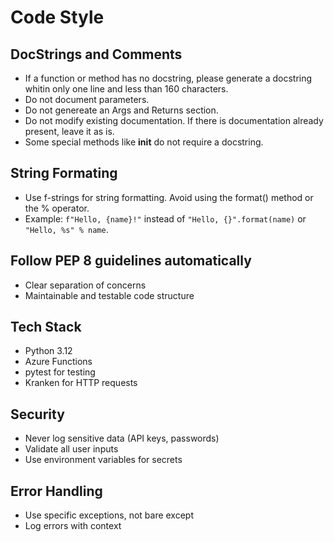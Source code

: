 Code Style
==========

DocStrings and Comments
-----------------------
- If a function or method has no docstring, please generate a docstring whitin only one line and less than 160 characters.
- Do not document parameters.
- Do not genereate an Args and Returns section.
- Do not modify existing documentation. If there is documentation already present, leave it as is.
- Some special methods like __init__ do not require a docstring.

String Formating
----------------
- Use f-strings for string formatting. Avoid using the format() method or the % operator.
- Example: `f"Hello, {name}!"` instead of `"Hello, {}".format(name)` or `"Hello, %s" % name`.

Follow PEP 8 guidelines automatically
-------------------------------------
- Clear separation of concerns
- Maintainable and testable code structure

Tech Stack
----------------
- Python 3.12
- Azure Functions
- pytest for testing
- Kranken for HTTP requests

Security
----------------
- Never log sensitive data (API keys, passwords)
- Validate all user inputs
- Use environment variables for secrets

Error Handling
----------------
- Use specific exceptions, not bare except
- Log errors with context
